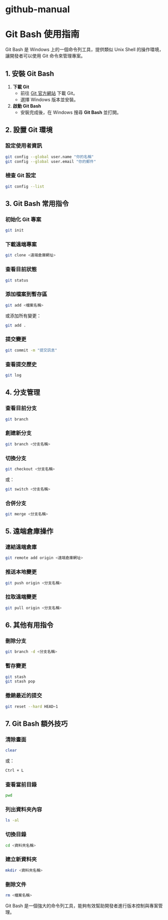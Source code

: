 # github-manual
# Git Bash 使用指南

Git Bash 是 Windows 上的一個命令列工具，提供類似 Unix Shell 的操作環境，讓開發者可以使用 Git 命令來管理專案。

## 1. 安裝 Git Bash
1. **下載 Git**
   - 前往 [Git 官方網站](https://git-scm.com/) 下載 Git。
   - 選擇 Windows 版本並安裝。
2. **啟動 Git Bash**
   - 安裝完成後，在 Windows 搜尋 **Git Bash** 並打開。

## 2. 設置 Git 環境
### 設定使用者資訊
```sh
git config --global user.name "你的名稱"
git config --global user.email "你的郵件"
```

### 檢查 Git 設定
```sh
git config --list
```

## 3. Git Bash 常用指令
### 初始化 Git 專案
```sh
git init
```

### 下載遠端專案
```sh
git clone <遠端倉庫網址>
```

### 查看目前狀態
```sh
git status
```

### 添加檔案到暫存區
```sh
git add <檔案名稱>
```
或添加所有變更：
```sh
git add .
```

### 提交變更
```sh
git commit -m "提交訊息"
```

### 查看提交歷史
```sh
git log
```

## 4. 分支管理
### 查看目前分支
```sh
git branch
```

### 創建新分支
```sh
git branch <分支名稱>
```

### 切換分支
```sh
git checkout <分支名稱>
```
或：
```sh
git switch <分支名稱>
```

### 合併分支
```sh
git merge <分支名稱>
```

## 5. 遠端倉庫操作
### 連結遠端倉庫
```sh
git remote add origin <遠端倉庫網址>
```

### 推送本地變更
```sh
git push origin <分支名稱>
```

### 拉取遠端變更
```sh
git pull origin <分支名稱>
```

## 6. 其他有用指令
### 刪除分支
```sh
git branch -d <分支名稱>
```

### 暫存變更
```sh
git stash
git stash pop
```

### 撤銷最近的提交
```sh
git reset --hard HEAD~1
```

## 7. Git Bash 額外技巧
### 清除畫面
```sh
clear
```
或：
```sh
Ctrl + L
```

### 查看當前目錄
```sh
pwd
```

### 列出資料夾內容
```sh
ls -al
```

### 切換目錄
```sh
cd <資料夾名稱>
```

### 建立新資料夾
```sh
mkdir <資料夾名稱>
```

### 刪除文件
```sh
rm <檔案名稱>
```

Git Bash 是一個強大的命令列工具，能夠有效幫助開發者進行版本控制與專案管理。


